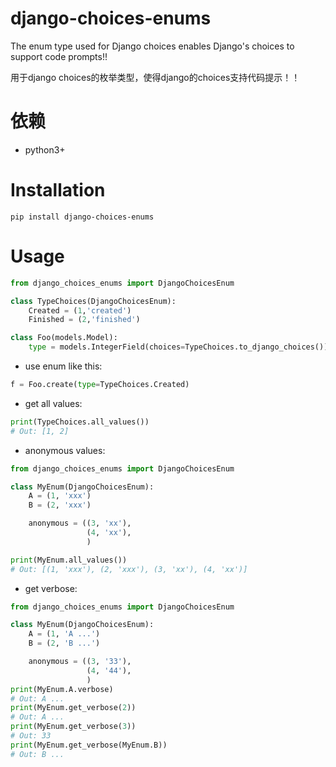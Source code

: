 # django-choices-enums
The enum type used for Django choices enables Django's choices to support code prompts!!  
 
用于django choices的枚举类型，使得django的choices支持代码提示！！ 

# 依赖

* python3+

# Installation
``` 
pip install django-choices-enums
```


# Usage

```python
from django_choices_enums import DjangoChoicesEnum

class TypeChoices(DjangoChoicesEnum):
    Created = (1,'created')
    Finished = (2,'finished')

class Foo(models.Model):
    type = models.IntegerField(choices=TypeChoices.to_django_choices())

```

* use enum like this:

```python
f = Foo.create(type=TypeChoices.Created)

```

* get all values:

```python
print(TypeChoices.all_values())
# Out: [1, 2] 
```

* anonymous values:

```python
from django_choices_enums import DjangoChoicesEnum

class MyEnum(DjangoChoicesEnum):
    A = (1, 'xxx')
    B = (2, 'xxx')

    anonymous = ((3, 'xx'),
                 (4, 'xx'),
                 )

print(MyEnum.all_values())
# Out: [(1, 'xxx'), (2, 'xxx'), (3, 'xx'), (4, 'xx')]
```

* get verbose:

```python
from django_choices_enums import DjangoChoicesEnum

class MyEnum(DjangoChoicesEnum):
    A = (1, 'A ...')
    B = (2, 'B ...')

    anonymous = ((3, '33'),
                 (4, '44'),
                 )
print(MyEnum.A.verbose)
# Out: A ...
print(MyEnum.get_verbose(2))
# Out: A ...
print(MyEnum.get_verbose(3))
# Out: 33
print(MyEnum.get_verbose(MyEnum.B))
# Out: B ...

```
